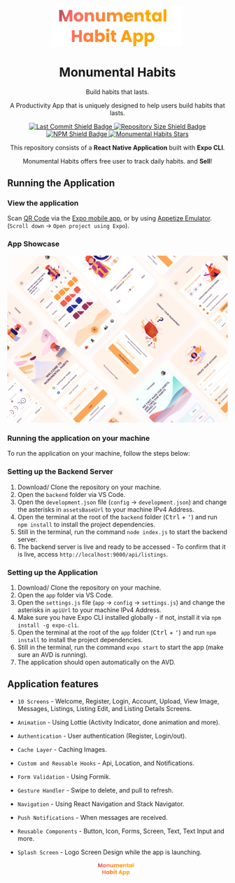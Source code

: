 <p align="center">
    <a href="https://expo.dev/@sabin125/momentual_habit">
        <img src="./app_logo.png" width="300" alt="Monumental Habits Logo"/>
    </a>
    <h1 align="center"> Monumental Habits </h1>
    <p align="center">Build habits that lasts.</p>
</p>

<p align="center">
   A Productivity App that is uniquely designed to help users build habits that lasts. 
</p>

<p align="center">
    <a href="https://github.com/Sabin-Subedi/momentual_habit_app/commits/dev">
        <img src="https://img.shields.io/github/last-commit/Sabin-Subedi/momentual_habit_app" alt="Last Commit Shield Badge"/>
    </a>
    <a href="https://github.com/nathan-abela/Done-With-It/archive/master.zip">
        <img src="https://img.shields.io/github/repo-size/nathan-abela/Done-With-It" alt="Repository Size Shield Badge"/>
    </a>
    <a href="https://www.npmjs.com/package/npm">
        <img src="https://img.shields.io/npm/v/npm" alt="NPM Shield Badge"/>
    </a>
    <a href="https://github.com/Sabin-Subedi/momentual_habit_app/stargazers">
        <img src="https://img.shields.io/github/stars/Sabin-Subedi/momentual_habit_app?style=social" alt="Monumental Habits Stars" >
    </a>
</p>

<p align="center">
    This repository consists of a <strong>React Native Application</strong> built with <strong>Expo CLI</strong>.
</p>

<p align="center">
    Monumental Habits offers free user to track daily habits.  and <strong>Sell</strong>!
</p>

## Running the Application

### View the application

Scan [QR Code](https://expo.dev/@sabin125/momentual_habit) via the [Expo mobile app](https://play.google.com/store/apps/details?id=host.exp.exponent), or by using [Appetize Emulator](https://expo.io/appetize-simulator?url=https://expo.io/@sabin125/momentual_habit). (`Scroll down` &#8594; `Open project using Expo`).

### App Showcase

<p align="center">
    <img src="./mocku.png" width="1280" alt="Monumental Habits Screens Mockup"/>
</p>

### Running the application on your machine

To run the application on your machine, follow the steps below:

### Setting up the Backend Server

  1. Download/ Clone the repository on your machine.
  2. Open the `backend` folder via VS Code.
  3. Open the `development.json` file (`config` &#8594; `development.json`) and change the asterisks in `assetsBaseUrl` to your machine IPv4 Address.
  4. Open the terminal at the root of the `backend` folder (<kbd>Ctrl</kbd> + <kbd>'</kbd>) and run `npm install` to install the project dependencies.
  5. Still in the terminal, run the command `node index.js` to start the backend server.
  6. The backend server is live and ready to be accessed - To confirm that it is live, access `http://localhost:9000/api/listings`.

### Setting up the Application

  1. Download/ Clone the repository on your machine.
  2. Open the `app` folder via VS Code.
  3. Open the `settings.js` file (`app` &#8594; `config` &#8594; `settings.js`) and change the asterisks in `apiUrl` to your machine IPv4 Address.
  4. Make sure you have Expo CLI installed globally - if not, install it via `npm install -g expo-cli`.
  5. Open the terminal at the root of the `app` folder (<kbd>Ctrl</kbd> + <kbd>'</kbd>) and run `npm install` to install the project dependencies.
  6. Still in the terminal, run the command `expo start` to start the app (make sure an AVD is running).
  7. The application should open automatically on the AVD.

## Application features

* `10 Screens` - Welcome, Register, Login, Account, Upload, View Image, Messages, Listings, Listing Edit, and Listing Details Screens.

* `Animation` - Using Lottie (Activity Indicator, done animation and more).

* `Authentication` - User authentication (Register, Login/out).

* `Cache Layer` - Caching Images.

* `Custom and Reusable Hooks` - Api, Location, and Notifications.

* `Form Validation` - Using Formik.

* `Gesture Handler` - Swipe to delete, and pull to refresh.

* `Navigation` - Using React Navigation and Stack Navigator.

* `Push Notifications` - When messages are received.

* `Reusable Components` - Button, Icon, Forms, Screen, Text, Text Input and more.

* `Splash Screen` - Logo Screen Design while the app is launching.
<p align="center">
 <a href="https://expo.dev/@sabin125/momentual_habit">
        <img src="./app_logo.png" width="100" alt="Monumental Habits Logo"/>
    </a>
</p>